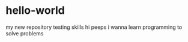 # hello-world
my new repository testing skills
hi peeps
i wanna learn programming to solve problems
